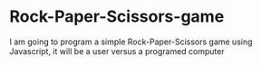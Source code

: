 # Rock-Paper-Scissors-game

I am going to program a simple Rock-Paper-Scissors game using Javascript, it  will be a user versus a programed computer 